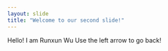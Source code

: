 ```yaml
---
layout: slide
title: "Welcome to our second slide!"
---
```

Hello! I am Runxun Wu
Use the left arrow to go back!

